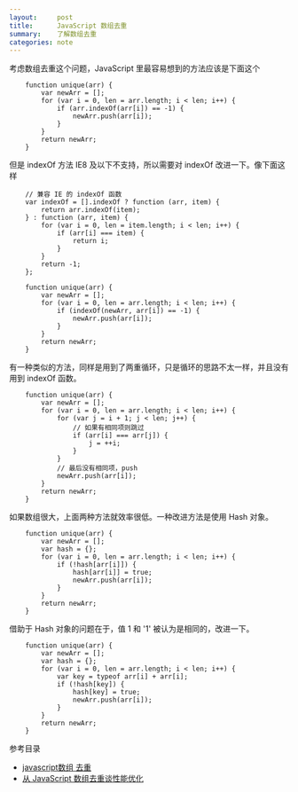 ```yaml
---
layout:     post
title:      JavaScript 数组去重
summary:    了解数组去重
categories: note
---
```


考虑数组去重这个问题，JavaScript 里最容易想到的方法应该是下面这个

```
    function unique(arr) {
        var newArr = [];
        for (var i = 0, len = arr.length; i < len; i++) {
            if (arr.indexOf(arr[i]) == -1) {
                newArr.push(arr[i]);
            }
        }
        return newArr;
    }
```

但是 indexOf 方法 IE8 及以下不支持，所以需要对 indexOf 改进一下。像下面这样

```
    // 兼容 IE 的 indexOf 函数
	var indexOf = [].indexOf ? function (arr, item) {
        return arr.indexOf(item);
    } : function (arr, item) {
        for (var i = 0, len = item.length; i < len; i++) {
            if (arr[i] === item) {
                return i;
            }
        }
        return -1;
    };

	function unique(arr) {
        var newArr = [];
        for (var i = 0, len = arr.length; i < len; i++) {
            if (indexOf(newArr, arr[i]) == -1) {
                newArr.push(arr[i]);
            }
        }
        return newArr;
    }
```
有一种类似的方法，同样是用到了两重循环，只是循环的思路不太一样，并且没有用到 indexOf 函数。

```
    function unique(arr) {
        var newArr = [];
        for (var i = 0, len = arr.length; i < len; i++) {
            for (var j = i + 1; j < len; j++) {
                // 如果有相同项则跳过
                if (arr[i] === arr[j]) {
                    j = ++i;
                }
            }
            // 最后没有相同项，push
            newArr.push(arr[i]);
        }
        return newArr;
    }
```
如果数组很大，上面两种方法就效率很低。一种改进方法是使用 Hash 对象。

```
    function unique(arr) {
        var newArr = [];
        var hash = {};
        for (var i = 0, len = arr.length; i < len; i++) {
            if (!hash[arr[i]]) {
                hash[arr[i]] = true;
                newArr.push(arr[i]);
            }
        }
        return newArr;
    }
```
借助于 Hash 对象的问题在于，值 1 和 '1' 被认为是相同的，改进一下。

```
    function unique(arr) {
        var newArr = [];
        var hash = {};
        for (var i = 0, len = arr.length; i < len; i++) {
            var key = typeof arr[i] + arr[i];
            if (!hash[key]) {
                hash[key] = true;
                newArr.push(arr[i]);
            }
        }
        return newArr;
    }
```

参考目录

- [javascript数组 去重](http://www.cnblogs.com/duanhuajian/p/3499993.html)
- [从 JavaScript 数组去重谈性能优化](http://blog.jobbole.com/33099/)








 





















